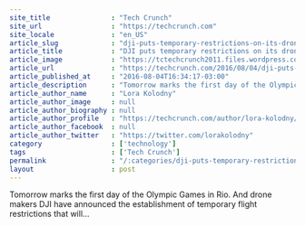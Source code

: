 ```yaml
---
site_title               : "Tech Crunch"
site_url                 : "https://techcrunch.com"
site_locale              : "en_US"
article_slug             : "dji-puts-temporary-restrictions-on-its-drones-in-brazil-during-the-olympic-games-in-rio"
article_title            : "DJI puts temporary restrictions on its drones in Brazil during the Olympic Games in Rio"
article_image            : "https://tctechcrunch2011.files.wordpress.com/2016/06/screen-shot-2016-06-23-at-3-31-37-pm.jpg?w=764&h=400&crop=1"
article_url              : "https://techcrunch.com/2016/08/04/dji-puts-temporary-restrictions-on-its-drones-in-brazil-during-the-olympic-games-in-rio/"
article_published_at     : "2016-08-04T16:34:17-03:00"
article_description      : "Tomorrow marks the first day of the Olympic Games in Rio. And drone makers DJI have announced the establishment of temporary flight restrictions that will..."
article_author_name      : "Lora Kolodny"
article_author_image     : null
article_author_biography : null
article_author_profile   : "https://techcrunch.com/author/lora-kolodny/"
article_author_facebook  : null
article_author_twitter   : "https://twitter.com/lorakolodny"
category                 : ['technology']
tags                     : ['Tech Crunch']
permalink                : "/:categories/dji-puts-temporary-restrictions-on-its-drones-in-brazil-during-the-olympic-games-in-rio/"
layout                   : post
---
```


Tomorrow marks the first day of the Olympic Games in Rio. And drone makers DJI have announced the establishment of temporary flight restrictions that will...
